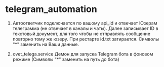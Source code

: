 # telegram_automation
 1) Автоответчик подключается по вашому api_id и отвечает Юзерам телеграмма (не отвечает в каналы и чаты).
 Далее записывает ID в текстовый документ, для того чтобы не отправлять сообщение повторно тому же юзеру.
 При рестарте id.txt затирается. Символы "*" заменить на Ваши данные.
 
 2) ovet_telega.service Демон для запуска Telegram бота в фоновом режиме (Символы "*" заменить на путь до бота)
